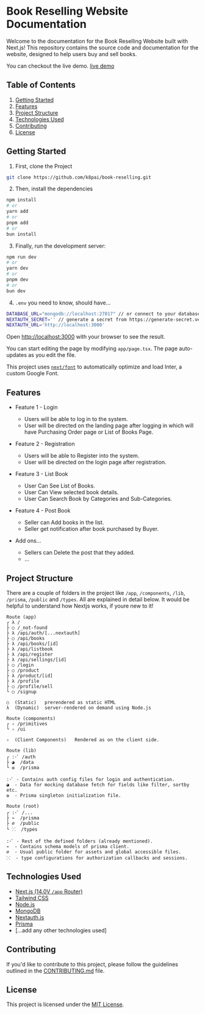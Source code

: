 # Book Reselling Website Documentation

Welcome to the documentation for the Book Reselling Website built with Next.js! This repository contains the source code and documentation for the website, designed to help users buy and sell books.

You can checkout the live demo. [live demo](https://book-reselling.vercel.app/)

## Table of Contents

1. [Getting Started](#getting-started)
2. [Features](#features)
3. [Project Structure](#project-structure)
4. [Technologies Used](#technologies-used)
5. [Contributing](#contributing)
6. [License](#license)

## Getting Started

1. First, clone the Project

```bash
git clone https://github.com/k8pai/book-reselling.git
```

2. Then, install the dependencies

```bash
npm install
# or
yarn add
# or
pnpm add
# or
bun install
```

3. Finally, run the development server:

```bash
npm run dev
# or
yarn dev
# or
pnpm dev
# or
bun dev
```

4. `.env` you need to know, should have...

```bash
DATABASE_URL="mongodb://localhost:27017" // or connect to your database for development purposes.
NEXTAUTH_SECRET='' // generate a secret from https://generate-secret.vercel.app/64
NEXTAUTH_URL='http://localhost:3000'
```

Open [http://localhost:3000](http://localhost:3000) with your browser to see the result.

You can start editing the page by modifying `app/page.tsx`. The page auto-updates as you edit the file.

This project uses [`next/font`](https://nextjs.org/docs/basic-features/font-optimization) to automatically optimize and load Inter, a custom Google Font.

## Features

-   Feature 1 - Login

    -   Users will be able to log in to the system.
    -   User will be directed on the landing page after logging in which will have Purchasing Order page or List of Books Page.

-   Feature 2 - Registration

    -   Users will be able to Register into the system.
    -   User will be directed on the login page after registration.

-   Feature 3 - List Book

    -   User Can See List of Books.
    -   User Can View selected book details.
    -   User Can Search Book by Categories and Sub-Categories.

-   Feature 4 - Post Book

    -   Seller can Add books in the list.
    -   Seller get notification after book purchased by Buyer.

-   Add ons...
    -   Sellers can Delete the post that they added.
    -   ...

## Project Structure

There are a couple of folders in the project like `/app`, `/components`, `/lib`, `/prisma`, `/public` and `/types`. All are explained in detail below. It would be helpful to understand how Nextjs works, if youre new to it!

```
Route (app)
┌ λ /
├ ○ /_not-found
├ λ /api/auth/[...nextauth]
├ ○ /api/books
├ λ /api/books/[id]
├ λ /api/listbook
├ λ /api/register
├ λ /api/sellings/[id]
├ ○ /login
├ ○ /product
├ λ /product/[id]
├ λ /profile
├ ○ /profile/sell
└ ○ /signup

○  (Static)   prerendered as static HTML
λ  (Dynamic)  server-rendered on demand using Node.js
```

```
Route (components)
┌ ✧ /primitives
└ ✧ /ui

✧  (Client Components)   Rendered as on the client side.
```

```
Route (lib)
┌ :･ﾟ /auth
├ ◕  /data
└ ✪  /prisma

:･ﾟ - Contains auth config files for login and authentication.
◕  - Data for mocking database fetch for fields like filter, sortby etc.
✪  - Prisma singleton initialization file.
```

```
Route (root)
┌ :･ﾟ /...
├ ⌁  /prisma
├ ⌀  /public
└ ⁙  /types

:･ﾟ - Rest of the defined folders (already mentioned).
⌁  - Contains schema models of prisma client.
⌀  - Usual public folder for assets and global accessible files.
⁙  - type configurations for authorization callbacks and sessions.
```

## Technologies Used

-   [Next.js (14.0V `/app` Router)](https://nextjs.org/)
-   [Tailwind CSS](https://tailwindcss.com/)
-   [Node.js](https://nodejs.org/)
-   [MongoDB](https://www.mongodb.com/)
-   [Nextauth.js](https://next-auth.js.org/)
-   [Prisma](https://prisma.io/)
-   [...add any other technologies used]

## Contributing

If you'd like to contribute to this project, please follow the guidelines outlined in the [CONTRIBUTING.md](CONTRIBUTING.md) file.

## License

This project is licensed under the [MIT License](LICENSE.md).
